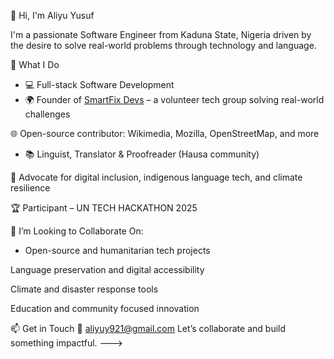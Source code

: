 👋 Hi, I'm Aliyu Yusuf

I'm a passionate Software Engineer from Kaduna State, Nigeria driven by the desire to solve real-world problems through technology and language.

🚀 What I Do
- 💻 Full-stack Software Development  
- 🌍 Founder of [SmartFix Devs](#) – a volunteer tech group solving real-world challenges  

🌐 Open-source contributor: Wikimedia, Mozilla, OpenStreetMap, and more  
- 📚 Linguist, Translator & Proofreader (Hausa community)  

🧠 Advocate for digital inclusion, indigenous language tech, and climate resilience  

🏆 Participant – UN TECH HACKATHON 2025  

💞️ I’m Looking to Collaborate On:
- Open-source and humanitarian tech projects  

Language preservation and digital accessibility  

Climate and disaster response tools 
 
Education and community focused innovation  

📫 Get in Touch
📧 aliyuy921@gmail.com
Let’s collaborate and build something impactful.
--->
